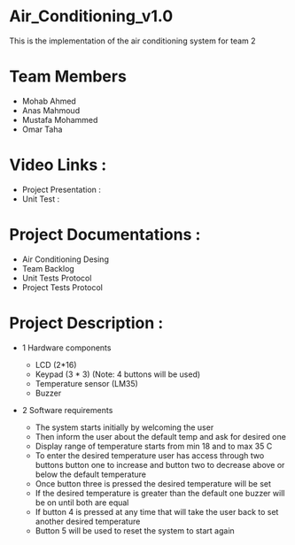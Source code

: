 # Air_Conditioning_v1.0
This is the implementation of the air conditioning system for team 2

# Team Members
- Mohab Ahmed
- Anas Mahmoud
- Mustafa Mohammed
- Omar Taha

# Video Links :
- Project Presentation :
- Unit Test :

# Project Documentations :
- Air Conditioning Desing
- Team Backlog
- Unit Tests Protocol
- Project Tests Protocol

# Project Description :
- 1	Hardware components
  *  LCD (2*16)
  *  Keypad (3 * 3) (Note: 4 buttons will be used) 
  *  Temperature sensor (LM35) 
  *  Buzzer

- 2 Software requirements
  - The system starts initially by welcoming the user 
  - Then inform the user about the default temp and ask for desired one 
  - Display range of temperature starts from min 18 and to max 35 C
  - To enter the desired temperature user has access through two buttons button one to increase and button two to decrease above or below the default temperature 
  - Once button three is pressed the desired temperature will be set 
  - If the desired temperature is greater than the default one buzzer will be on until both are equal
  - If button 4 is pressed at any time that will take the user back to set another desired temperature 
  - Button 5 will be used to reset the system to start again
